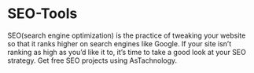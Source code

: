 # SEO-Tools
SEO(search engine optimization) is the practice of tweaking your website so that it ranks higher on search engines like Google.  If your site isn’t ranking as high as you’d like it to, it’s time to take a good look at your SEO strategy. Get free SEO projects using AsTachnology.
